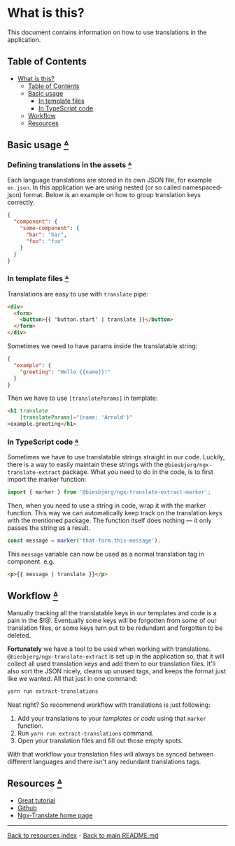 # What is this?

This document contains information on how to use translations in the application.

## Table of Contents

* [What is this?](#what-is-this)
  * [Table of Contents](#table-of-contents)
  * [Basic usage](#basic-usage-table-of-contents)
    * [In template files](#in-template-files-table-of-contents)
    * [In TypeScript code](#in-typescript-code-table-of-contents)
  * [Workflow](#workflow-table-of-contents)
  * [Resources](#resources-table-of-contents)

## Basic usage [ᐞ](#table-of-contents)

### Defining translations in the assets [ᐞ](#table-of-contents)

Each language translations are stored in its own JSON file, for example
`en.json`. In this application we are using nested (or so called
namespaced-json) format. Below is an example on how to group translation keys
correctly.

```json
{
  "component": {
    "some-component": {
      "bar": "bar",
      "foo": "foo"
    }
  }
}
```

### In template files [ᐞ](#table-of-contents)

Translations are easy to use with `translate` pipe:

```html
<div>
  <form>
    <button>{{ 'button.start' | translate }}</button>
  </form>
</div>
```

Sometimes we need to have params inside the translatable string:

```json
{
  "example": {
    "greeting": "Hello {{name}}!"
  }
}
```

Then we have to use `[translateParams]` in template:

```html
<h1 translate
    [translateParams]="{name: 'Arnold'}"
>example.greeting</h1>
```

### In TypeScript code [ᐞ](#table-of-contents)

Sometimes we have to use translatable strings straight in our code. Luckily,
there is a way to easily maintain these strings with the
`@biesbjerg/ngx-translate-extract` package. What you need to do in the code, is
to first import the marker function:

```typescript
import { marker } from '@biesbjerg/ngx-translate-extract-marker';
```

Then, when you need to use a string in code, wrap it with the marker function.
This way we can automatically keep track on the translation keys with the
mentioned package. The function itself does nothing — it only passes the string
as a result.

```typescript
const message = marker('that-form.this-message');
```

This `message` variable can now be used as a normal translation tag in
component. e.g.

```html
<p>{{ message | translate }}</p>
```

## Workflow [ᐞ](#table-of-contents)

Manually tracking all the translatable keys in our templates and code is a pain
in the $!@. Eventually some keys will be forgotten from some of our translation
files, or some keys turn out to be redundant and forgotten to be deleted.

**Fortunately** we have a tool to be used when working with translations.
`@biesbjerg/ngx-translate-extract` is set up in the application so, that it
will collect all used translation keys and add them to our translation files.
It'll also sort the JSON nicely, cleans up unused tags, and keeps the format
just like we wanted. All that just in one command:

```bash
yarn run extract-translations
```

Neat right? So recommend workflow with translations is just following:

1. Add your translations to your _templates_ or _code_ using that `marker`
   function.
2. Run `yarn run extract-translations` command.
3. Open your translation files and fill out those empty spots.

With that workflow your translation files will always be synced between
different languages and there isn't any redundant translations tags.

## Resources [ᐞ](#table-of-contents)

* [Great tutorial](https://www.codeandweb.com/babeledit/tutorials/how-to-translate-your-angular7-app-with-ngx-translate)
* [Github](https://github.com/ngx-translate/core)
* [Ngx-Translate home page](http://www.ngx-translate.com/)

---

[Back to resources index](README.md) - [Back to main README.md](../README.md)
